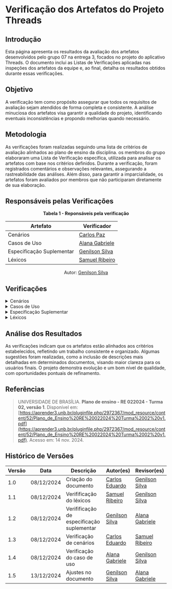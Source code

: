 # Verificação dos Artefatos do Projeto Threads

## Introdução

Esta página apresenta os resultados da avaliação dos artefatos desenvolvidos pelo grupo 07 na entrega 3, focados no projeto do aplicativo Threads. O documento inclui as Listas de Verificações aplicadas nas inspeções dos artefatos da equipe e, ao final, detalha os resultados obtidos durante essas verificações.

## Objetivo

A verificação tem como propósito assegurar que todos os requisitos de avaliação sejam atendidos de forma completa e consistente. A análise minuciosa dos artefatos visa garantir a qualidade do projeto, identificando eventuais inconsistências e propondo melhorias quando necessário.

## Metodologia

As verificações foram realizadas seguindo uma lista de critérios de avaliação alinhados ao plano de ensino da disciplina. os membros do grupo elaboraram uma Lista de Verificação específica, utilizada para analisar os artefatos com base nos critérios definidos. Durante a verificação, foram registrados comentários e observações relevantes, assegurando a rastreabilidade das análises. Além disso, para garantir a imparcialidade, os artefatos foram avaliados por membros que não participaram diretamente de sua elaboração.

## Responsáveis pelas Verificações

<div style="text-align: center;">
    <p><strong>Tabela 1 - Reponsáveis pela verificação </strong></p>
  </div>

| Artefato                  | Verificador                                        |
| ------------------------- | -------------------------------------------------- |
| Cenários                  | [Carlos Paz](https://github.com/dudupaz)           |
| Casos de Uso              | [Alana Gabriele](https://github.com/alanagabriele) |
| Especificação Suplementar | [Genilson Silva](https://github.com/GenilsonJrs)   |
| Léxicos                   | [Samuel Ribeiro](https://github.com/SamuelRicosta) |

<p style="text-align: center; font-size: 14px;">
    Autor: <a href="https://github.com/GenilsonJrs" target="_blank">Genilson Silva</a>
  </p>

## Verificações

<details>
  <summary>Cenários</summary>

  <!-- Técnicas de priorização  -->
  <h2>Lista de Verificação</h2>

  <div style="text-align: center;">
    <p><strong>Tabela 2: Lista de Verificação </strong></p>
  </div>

<table border="1">

   <tr>
        <th>Id</th>
        <th>Descrição</th>
        <th>Resposta</th>
        <th>Versão, Data e Hora da Avaliação</th>
        <th>Fonte</th>
   </tr>
   <tr>
        <td>1</td>
        <td>Os cenários descrevem claramente o objetivo da funcionalidade?</td>
        <td>Sim</td>
        <td>versão 1.0 - 09/12</td>
        <td><a href="https://aprender3.unb.br/pluginfile.php/2972471/mod_resource/content/2/ihc-ux-%20Personas.pdf">Fonte</a></td>
   </tr>
   <tr>
        <td>2</td>
        <td>Todos os atores e recursos necessários estão listados de forma adequada?</td>
        <td>Sim</td>
        <td>versão 1.0 - 09/12</td>
        <td><a href="https://aprender3.unb.br/pluginfile.php/2972471/mod_resource/content/2/ihc-ux-%20Personas.pdf">Fonte</a></td>
   </tr>
   <tr>
        <td>3</td>
        <td>Os cenários são descritos de forma sequencial e clara, com todos os passos necessários?</td>
        <td>Sim</td>
        <td>versão 1.0 - 09/12</td>
        <td><a href="https://aprender3.unb.br/pluginfile.php/2972471/mod_resource/content/2/ihc-ux-%20Personas.pdf">Fonte</a></td>
  </tr>
  <tr>
        <td>4</td>
        <td>As restrições e exceções estão corretamente indicadas no cenário?</td>
        <td>Sim</td>
        <td>versão 1.0 - 09/12</td>
        <td><a href="https://aprender3.unb.br/pluginfile.php/2972471/mod_resource/content/2/ihc-ux-%20Personas.pdf">Fonte</a></td>
  </tr>
    <tr>
        <td>5</td>
        <td>O tempo estimado para realizar o cenário está razoável e condiz com a experiência do usuário?</td>
        <td>Sim</td>
        <td>versão 1.0 - 09/12</td>
        <td><a href="https://aprender3.unb.br/pluginfile.php/2972471/mod_resource/content/2/ihc-ux-%20Personas.pdf">Fonte</a></td>
    </tr>
     <tr>
    <td>6</td>
    <td>Todas as páginas de priorização apresentam introdução, metodologia e referências?</td>
    <td>Sim</td>
    <td>versão 1.0 - 09/12	</td>
    <td>Diretriz metodológica utilizada no projeto</td>
  </tr>
  <tr>
    <td>7</td>
    <td>Todas as páginas do documento incluem um histórico de versões padronizado, com os nomes do autor e do revisor?</td>
    <td>Sim</td>
    <td>versão 1.0 - 09/12	</td>
    <td>Diretriz metodológica utilizada no projeto</td>
  </tr>

</table>

<h2>Verificação</h2>
<p>Nenhum problema foi encontrado de acordo com a lista de verificação aplicada.

</p>

<h2>Sugestões</h2>
<p>Nenhuma sugestão a ser apontada.
</p>

<h2>Gravação</h2>
<p>O vídeo pode ser visto direto no <a href="https://youtu.be/DtGPziiDlbo?si=DiA_OB63RFEMoUsO">YouTube.</a></p>

<div style="text-align: center;">
  <p>Vídeo 1 - Verificação de Cenários </p>
</div>

<iframe width="560" height="315" src="https://www.youtube.com/embed/DtGPziiDlbo" title="YouTube video player" frameborder="0" allow="accelerometer; autoplay; clipboard-write; encrypted-media; gyroscope; picture-in-picture; web-share" referrerpolicy="strict-origin-when-cross-origin" allowfullscreen></iframe>

<p style="text-align: center; font-size: 14px;">
    Autor: <a href="https://github.com/dudupaz" target="_blank">Carlos Eduardo</a>
  </p>
</details>
<details>
  <summary>Casos de Uso</summary>

  <!-- Técnicas de priorização  -->
  <h2>Lista de Verificação</h2>

  <div style="text-align: center;">
    <p><strong>Tabela 3: Lista de verificação - Casos de Uso </strong></p>
  </div>

<table border="1">
  <tr>
    <th>Número</th>
    <th>Critério</th>
    <th>Avaliação</th>
    <th>Fonte</th>
  </tr>
  <tr>
    <td>1</td>
    <td>O modelo é claro e objetivo?</td>
    <td>Sim</td>
    <td><span style="color: black;">Adaptado de:</span><a href="https://github.com/Requisitos-de-Software/2024.2-Bluesky/blob/main/docs/verificação/Grupo7/imagens/etapa3/1.png?raw?true"> SERRANO, Milene; SERRANO, Mauricio. Requisitos – Aula 13. Slide 15.</td>
  </tr>
  <tr>
    <td>2</td>
    <td>Cada caso de uso tem somente um fluxo principal?</td>
    <td>Sim</td>
    <td><span style="color: black;">Adaptado de:</span><a href="https://github.com/Requisitos-de-Software/2024.2-Bluesky/blob/main/docs/verificação/Grupo7/imagens/etapa3/2.png?raw?true"> SERRANO, Milene; SERRANO, Mauricio. Requisitos – Aula 13. Slide 15.</td>
  </tr>
   <tr>
    <td>3</td>
    <td>Os casos de uso possuem relacionamentos?</td>
    <td>Sim</td>
    <td><span style="color: black;">Adaptado de:</span><a href="https://github.com/Requisitos-de-Software/2024.2-Bluesky/blob/main/docs/verificação/Grupo7/imagens/etapa3/3.png?raw?true"> PIMENTEL, Andrey Ricardo. Projeto de Software Usando a UML. Apostila para Curso de Projeto de Sistemas Orientado a Objetos Usando a UML. Julho de 2007.</td>
  </tr>
   <tr>
    <td>4</td>
    <td>Cada caso de uso atende a uma necessidade funcional do sistema?</td>
    <td>Sim</td>
    <td><span style="color: black;">Adaptado de:</span><a href="https://github.com/Requisitos-de-Software/2024.2-Bluesky/blob/main/docs/verificação/Grupo7/imagens/etapa3/4.png?raw?true"> PIMENTEL, Andrey Ricardo. Projeto de Software Usando a UML. Apostila para Curso de Projeto de Sistemas Orientado a Objetos Usando a UML. Julho de 2007.</td>
  </tr>
  </tr>
  <tr>
    <td>5</td>
    <td>As ações estão indicadas com verbos no infinitivo?</td>
    <td>Sim</td>
    <td><span style="color: black;">Adaptado de:</span><a href="https://github.com/Requisitos-de-Software/2024.2-Bluesky/blob/main/docs/verificação/Grupo7/imagens/etapa3/5.png?raw?true"> SERRANO, Milene; SERRANO, Mauricio. Requisitos – Aula 13. Slide 13.</td>
  </tr>
   <tr>
    <td>6</td>
    <td>O caso de uso é representado como uma figura oval?</td>
    <td>Sim</td>
    <td><span style="color: black;">Adaptado de:</span><a href="https://github.com/Requisitos-de-Software/2024.2-Bluesky/blob/main/docs/verificação/Grupo7/imagens/etapa3/6.png?raw?true"> PIMENTEL, Andrey Ricardo. Projeto de Software Usando a UML. Apostila para Curso de Projeto de Sistemas Orientado a Objetos Usando a UML. Julho de 2007.</td>
  </tr>
</table>
<p style="text-align: center; font-size: 14px;">
    Autor: <a href="https://github.com/alanagabriele" target="_blank">Alana Gabriele</a>
</p>

<h2>Verificação</h2>
<p>Nenhum problema foi encontrado de acordo com a lista de verificação aplicada.

</p>

<h2>Sugestões</h2>
<p>Nenhuma sugestão a ser apontada.
</p>

<h2>Gravação</h2>
<p>O vídeo pode ser visto direto no <a href="https://youtu.be/h1_sMl7V57w?si=kcIVB4o10vmeg637">YouTube.</a></p>

<div style="text-align: center;">
  <p>Vídeo 1 - Verificação caso de uso </p>
</div>

<iframe width="560" height="315" src="https://www.youtube.com/embed/h1_sMl7V57w?si=Qynn2r2DQS9OyHC7" title="YouTube video player" frameborder="0" allow="accelerometer; autoplay; clipboard-write; encrypted-media; gyroscope; picture-in-picture; web-share" referrerpolicy="strict-origin-when-cross-origin" allowfullscreen></iframe>

<p style="text-align: center; font-size: 14px;">
    Autor: <a href="https://github.com/alanagabriele" target="_blank">Alana Gabriele</a>
</p>
</details>

<details>
  <summary>Especificação Suplementar</summary>

  <div style="text-align: center;">
    <p><strong>Tabela 4 - Lista de Verificação </strong></p>
  </div>

<table border="1">
  <tr>
    <th>Número</th>
    <th>Critério</th>
    <th>Avaliação</th>
    <th>Versão</th>
    <th>Referência</th>
  </tr>
  <tr>
    <td>1</td>
    <td>O documento define claramente os requisitos de usabilidade, incluindo tempos de treinamento e padrões a serem atendidos?</td>
    <td>Sim</td>
    <td>v1.0 - 08/12</td>
    <td><a href="https://github.com/Requisitos-de-Software/2024.2-Threads/blob/main/docs/verificação/Grupo7/imagens/etapa3/ES1.png">MINISTÉRIO DA CIÊNCIA, TECNOLOGIA, INOVAÇÕES E COMUNICAÇÕES. Especificação Suplementar.</a></td>
  </tr>
  <tr>
    <td>2</td>
    <td>Os requisitos de confiabilidade especificam métricas como disponibilidade, MTBF e MTTR?</td>
    <td>Sim</td>
    <td>v1.0 - 08/12</td>
    <td><a href="https://github.com/Requisitos-de-Software/2024.2-Threads/blob/main/docs/verificação/Grupo7/imagens/etapa3/ES2.png">MINISTÉRIO DA CIÊNCIA, TECNOLOGIA, INOVAÇÕES E COMUNICAÇÕES. Especificação Suplementar.</a></td>
  </tr>
  <tr>
    <td>3</td>
    <td>Os critérios de desempenho incluem tempos de resposta, taxa de transferência e capacidade do sistema?</td>
    <td>Sim</td>
    <td>v1.0 - 08/12</td>
    <td><a href="https://github.com/Requisitos-de-Software/2024.2-Threads/blob/main/docs/verificação/Grupo7/imagens/etapa3/ES3.png">MINISTÉRIO DA CIÊNCIA, TECNOLOGIA, INOVAÇÕES E COMUNICAÇÕES. Especificação Suplementar.</a></td>
  </tr>
  <tr>
    <td>4</td>
    <td>As restrições de projeto abrangem limitações de design, ferramentas de desenvolvimento e linguagens de software?</td>
    <td>Não</td>
    <td>v1.0 - 08/12</td>
    <td><a href="https://github.com/Requisitos-de-Software/2024.2-Threads/blob/main/docs/verificação/Grupo7/imagens/etapa3/ES4.png">MINISTÉRIO DA CIÊNCIA, TECNOLOGIA, INOVAÇÕES E COMUNICAÇÕES. Especificação Suplementar.</a></td>
  </tr>
  <tr>
    <td>5</td>
    <td>Os requisitos de suportabilidade detalham padrões de codificação e acesso à manutenção?</td>
    <td>Sim</td>
    <td>v1.0 - 08/12</td>
    <td><a href="https://github.com/Requisitos-de-Software/2024.2-Threads/blob/main/docs/verificação/Grupo7/imagens/etapa3/ES5.png">MINISTÉRIO DA CIÊNCIA, TECNOLOGIA, INOVAÇÕES E COMUNICAÇÕES. Especificação Suplementar.</a></td>
  </tr>
  <tr>
    <td>6</td>
    <td>O documento especifica as interfaces de usuário com clareza, detalhando comportamentos esperados?</td>
    <td>Sim</td>
    <td>v1.0 - 08/12</td>
    <td><a href="https://github.com/Requisitos-de-Software/2024.2-Threads/blob/main/docs/verificação/Grupo7/imagens/etapa3/ES6.png">MINISTÉRIO DA CIÊNCIA, TECNOLOGIA, INOVAÇÕES E COMUNICAÇÕES. Especificação Suplementar.</a></td>
  </tr>
  <tr>
    <td>7</td>
    <td>As interfaces de hardware são descritas adequadamente, incluindo estrutura lógica e endereços físicos?</td>
    <td>Sim</td>
    <td>v1.0 - 08/12</td>
    <td><a href="https://github.com/Requisitos-de-Software/2024.2-Threads/blob/main/docs/verificação/Grupo7/imagens/etapa3/ES7.png">MINISTÉRIO DA CIÊNCIA, TECNOLOGIA, INOVAÇÕES E COMUNICAÇÕES. Especificação Suplementar.</a></td>
  </tr>
  <tr>
    <td>8</td>
    <td>Os padrões aplicáveis são mencionados e detalhados na seção de requisitos do produto?</td>
    <td>Não</td>
    <td>v1.0 - 08/12</td>
    <td><a href="https://github.com/Requisitos-de-Software/2024.2-Threads/blob/main/docs/verificação/Grupo7/imagens/etapa3/ES8.png">MINISTÉRIO DA CIÊNCIA, TECNOLOGIA, INOVAÇÕES E COMUNICAÇÕES. Especificação Suplementar.</a></td>
  </tr>
  <tr>
    <td>9</td>
    <td>O documento identifica e descreve os requisitos de licenciamento?</td>
    <td>Não</td>
    <td>v1.0 - 08/12</td>
    <td><a href="https://github.com/Requisitos-de-Software/2024.2-Threads/blob/main/docs/verificação/Grupo7/imagens/etapa3/ES9.png">MINISTÉRIO DA CIÊNCIA, TECNOLOGIA, INOVAÇÕES E COMUNICAÇÕES. Especificação Suplementar.</a></td>
  </tr>
  <tr>
    <td>10</td>
    <td>As referências utilizadas no documento são listadas de forma adequada e completa?</td>
    <td>Sim</td>
    <td>v1.0 - 08/12</td>
    <td><a href="https://github.com/Requisitos-de-Software/2024.2-Threads/blob/main/docs/verificação/Grupo7/imagens/etapa3/ES10.png">MINISTÉRIO DA CIÊNCIA, TECNOLOGIA, INOVAÇÕES E COMUNICAÇÕES. Especificação Suplementar.</a></td>
  </tr>
</table>

<p style="text-align: center; font-size: 14px;">
    Autor: <a href="https://github.com/GenilsonJrs" target="_blank">Genilson Silva</a>
  </p>

<h2>Verificação</h2>

<p> Durante a análise do documento, foram encontrados três erros principais. As restrições de projeto não abrangem todas as limitações relacionadas ao design, ferramentas de desenvolvimento e linguagens de software, o que compromete a clareza nessa área. Além disso, os padrões aplicáveis ao produto não foram mencionados nem detalhados na seção de requisitos, deixando lacunas importantes na documentação. Por fim, os requisitos de licenciamento não foram identificados ou descritos, o que pode gerar problemas futuros na conformidade com as normas aplicáveis. </p>

<h2>Sugestões</h2>

<p> Para corrigir os erros encontrados no documento, é necessário realizar algumas atualizações. Primeiramente, deve-se complementar a seção de restrições de projeto, garantindo que sejam incluídas as limitações relacionadas ao design, ferramentas de desenvolvimento e linguagens de software. Além disso, é preciso adicionar informações sobre os padrões aplicáveis ao produto, detalhando-os de maneira clara e objetiva na seção de requisitos. Por fim, recomenda-se a inclusão de uma seção específica para descrever os requisitos de licenciamento, assegurando que esses pontos estejam devidamente documentados e atendam às normas exigidas. </p>

<h2>Gravação</h2>
<p>O vídeo pode ser visto direto no <a href="https://www.youtube.com/watch?v=Tp9cvI9pzuc">YouTube.</a></p>

<div style="text-align: center;">
  <p>Vídeo 3 - Especificação Sumplementar </p>
</div>

<iframe width="560" height="315" src="https://www.youtube.com/embed/Tp9cvI9pzuc?si=FaG9DcG3oUotYF1a" title="YouTube video player" frameborder="0" allow="accelerometer; autoplay; clipboard-write; encrypted-media; gyroscope; picture-in-picture; web-share" referrerpolicy="strict-origin-when-cross-origin" allowfullscreen></iframe>

<p style="text-align: center; font-size: 14px;">
    Autor: <a href="https://github.com/GenilsonJrs" target="_blank">Genilson Silva</a>
</p>
</details>

<details>
<summary>Léxicos</summary>

  <!-- Técnicas de priorização  -->
  <h2>Lista de Verificação</h2>

 <div style="text-align: center;">
    <p><strong>Tabela 5: Lista de Verificação</strong></p>

<table border="1">
    <tr>
        <th>Número</th>
        <th>O GitHub Pages possui:</th>
        <th>Avaliação</th>
        <th>Versão e Data da Última Avaliação</th>
        <th>Imagem de Referência</th>
    </tr>
    <tr>
        <td>1</td>
        <td>A referência bibliográfica da definição de léxicos foi incluída?</td>
        <td>Sim</td>
        <td>versão 1.0</td>
        <td>
            <a href="https://aprender3.unb.br/pluginfile.php/2972367/mod_resource/content/52/Plano_de_Ensino%20RE%20022024%20Turma%2002%20v1.pdf">Plano de ensino</a>
        </td>
    </tr>
    <tr>
        <td>2</td>
        <td>A foto ou trecho explicando o conceito de léxicos foi adicionada?</td>
        <td>Sim</td>
        <td>versão 1.0</td>
        <td>
            <a href="https://aprender3.unb.br/pluginfile.php/2972367/mod_resource/content/52/Plano_de_Ensino%20RE%20022024%20Turma%2002%20v1.pdf">Plano de ensino</a>
        </td>
    </tr>
    <tr>
        <td>3</td>
        <td>Os léxicos incluem a definição do usuário?</td>
        <td>Sim</td>
        <td>versão 1.0</td>
        <td>
            <a href="https://aprender3.unb.br/pluginfile.php/2972367/mod_resource/content/52/Plano_de_Ensino%20RE%20022024%20Turma%2002%20v1.pdf">Plano de ensino</a>
        </td>
    </tr>
    <tr>
        <td>4</td>
        <td>Há ligações ou conexões claras entre os léxicos?</td>
        <td>Sim</td>
        <td>versão 1.0</td>
        <td>
            <a href="https://aprender3.unb.br/pluginfile.php/2972367/mod_resource/content/52/Plano_de_Ensino%20RE%20022024%20Turma%2002%20v1.pdf">Plano de ensino</a>
        </td>
    </tr>
    <tr>
        <td>5</td>
        <td>Os léxicos utilizam a estrutura de dicionário (verbo, objeto, estado)?</td>
        <td>Sim</td>
        <td>versão 1.0</td>
        <td>
            <a href="https://aprender3.unb.br/pluginfile.php/2972367/mod_resource/content/52/Plano_de_Ensino%20RE%20022024%20Turma%2002%20v1.pdf">Plano de ensino</a>
        </td>
    </tr>
    <tr>
        <td>6</td>
        <td>A página de modelagem apresenta clareza e está organizada visualmente?</td>
        <td>Sim</td>
        <td>versão 1.0</td>
        <td>
            <a href="https://aprender3.unb.br/pluginfile.php/2972367/mod_resource/content/52/Plano_de_Ensino%20RE%20022024%20Turma%2002%20v1.pdf">Plano de ensino</a>
        </td>
    </tr>
</table>
 <p style="text-align: center; font-size: 14px;">
    Autor: <a href="https://github.com/SamuelRicosta" target="_blank">Samuel Ribeiro</a>
  </p>

<h2>Problemas</h2>
Nenhum problema foi encontrado de acordo com a lista de verificação aplicada.

<h2>Sugestões</h2>

Nenhuma sugestão a ser apontada.

<h2>Gravação</h2>

<p >O vídeo pode ser visto direto no <a href="https://youtu.be/svG-Ic9UvoQ">YouTube.</a></p>

<div style="text-align: center">
<p>Vídeo 4 - Verificação de Personas </p>
</div>

<iframe width="560" height="315" src="https://www.youtube.com/embed/svG-Ic9UvoQ?si=vvjaJT4rfibu1x8j" title="YouTube video player" frameborder="0" allow="accelerometer; autoplay; clipboard-write; encrypted-media; gyroscope; picture-in-picture; web-share" referrerpolicy="strict-origin-when-cross-origin" allowfullscreen></iframe>

<p style="text-align: center; font-size: 14px;">
    Autor: <a href="https://github.com/SamuelRicosta" target="_blank">Samuel Ribeiro</a>
  </p>
</details>

## Análise dos Resultados

As verificações indicam que os artefatos estão alinhados aos critérios estabelecidos, refletindo um trabalho consistente e organizado. Algumas sugestões foram realizadas, como a inclusão de descrições mais detalhadas em determinados documentos, visando maior clareza para os usuários finais. O projeto demonstra evolução e um bom nível de qualidade, com oportunidades pontuais de refinamento.

## Referências

> UNIVERSIDADE DE BRASÍLIA. **Plano de ensino - RE 022024 - Turma 02, versão 1**. Disponível em: [https://aprender3.unb.br/pluginfile.php/2972367/mod_resource/content/52/Plano_de_Ensino%20RE%20022024%20Turma%2002%20v1.pdf](https://aprender3.unb.br/pluginfile.php/2972367/mod_resource/content/52/Plano_de_Ensino%20RE%20022024%20Turma%2002%20v1.pdf). Acesso em: 14 nov. 2024.

## Histórico de Versões

| **Versão** | **Data**   | **Descrição**              | **Autor(es)**                                      | **Revisor(es)**                                    |
| ---------- | ---------- | -------------------------- | -------------------------------------------------- | -------------------------------------------------- |
| 1.0        | 08/12/2024 | Criação do documento       | [Carlos Eduardo](https://github.com/dudupaz)       | [Genilson Silva](https://github.com/GenilsonJrs)   |
| 1.1        | 08/12/2024 | Verifificação do léxicos   | [Samuel Ribeiro](https://github.com/SamuelRicosta) | [Genilson Silva](https://github.com/GenilsonJrs)   |
| 1.2        | 08/12/2024 | Verifificação de especificação suplementar   | [Genilson Silva](https://github.com/GenilsonJrs) | [Alana Gabriele](https://github.com/alanagabriele)   |
| 1.3        | 08/12/2024 | Verificação de cenários    | [Carlos Eduardo](https://github.com/dudupaz)       | [Samuel Ribeiro](https://github.com/SamuelRicosta) |
| 1.4        | 08/12/2024 | Verificação do caso de uso | [Alana Gabriele](https://github.com/alanagabriele) | [Genilson Silva](https://github.com/GenilsonJrs)   |
| 1.5        | 13/12/2024 | Ajustes no documento | [Genilson Silva](https://github.com/GenilsonJrs) | [Alana Gabriele](https://github.com/alanagabriele)  |
